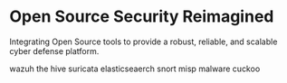 # Open Source Security Reimagined
Integrating Open Source tools to provide a robust, reliable, and scalable cyber defense platform.

wazuh
the hive
suricata
elasticseaerch
snort
misp malware
cuckoo

